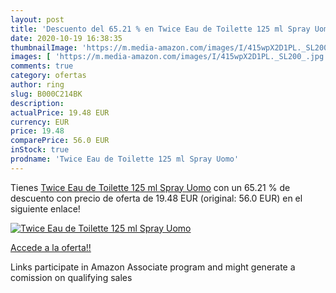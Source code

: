 ```yaml
---
layout: post
title: 'Descuento del 65.21 % en Twice Eau de Toilette 125 ml Spray Uomo'
date: 2020-10-19 16:38:35
thumbnailImage: 'https://m.media-amazon.com/images/I/415wpX2D1PL._SL200_.jpg'
images: [ 'https://m.media-amazon.com/images/I/415wpX2D1PL._SL200_.jpg' ]
comments: true
category: ofertas
author: ring
slug: B000C214BK
description:
actualPrice: 19.48 EUR
currency: EUR
price: 19.48
comparePrice: 56.0 EUR
inStock: true
prodname: 'Twice Eau de Toilette 125 ml Spray Uomo'
---
```


Tienes [Twice Eau de Toilette 125 ml Spray Uomo](https://www.amazon.it/dp/B000C214BK/?tag=tolees00-21) con un 65.21 % de descuento con precio de oferta de 19.48 EUR (original: 56.0 EUR) en el siguiente enlace!

[![Twice Eau de Toilette 125 ml Spray Uomo](https://m.media-amazon.com/images/I/415wpX2D1PL._SL200_.jpg)](https://www.amazon.it/dp/B000C214BK/?tag=tolees00-21)

[Accede a la oferta!!](https://www.amazon.it/dp/B000C214BK/?tag=tolees00-21)

Links participate in Amazon Associate program and might generate a comission on qualifying sales



